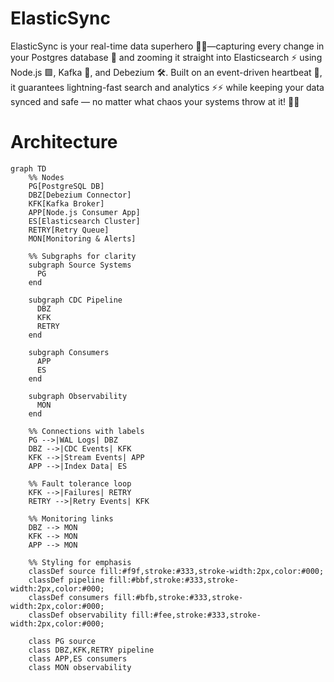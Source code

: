 # ElasticSync
ElasticSync is your real-time data superhero 🦸‍♂️—capturing every change in your Postgres database 🐘 and zooming it straight into Elasticsearch ⚡ using Node.js 🟩, Kafka 🧩, and Debezium 🛠️.
Built on an event-driven heartbeat 💓, it guarantees lightning-fast search and analytics ⚡⚡ while keeping your data synced and safe — no matter what chaos your systems throw at it! 🔄🔥


# Architecture
```mermaid
graph TD
    %% Nodes
    PG[PostgreSQL DB]
    DBZ[Debezium Connector]
    KFK[Kafka Broker]
    APP[Node.js Consumer App]
    ES[Elasticsearch Cluster]
    RETRY[Retry Queue]
    MON[Monitoring & Alerts]

    %% Subgraphs for clarity
    subgraph Source Systems
      PG
    end

    subgraph CDC Pipeline
      DBZ
      KFK
      RETRY
    end

    subgraph Consumers
      APP
      ES
    end

    subgraph Observability
      MON
    end

    %% Connections with labels
    PG -->|WAL Logs| DBZ
    DBZ -->|CDC Events| KFK
    KFK -->|Stream Events| APP
    APP -->|Index Data| ES

    %% Fault tolerance loop
    KFK -->|Failures| RETRY
    RETRY -->|Retry Events| KFK

    %% Monitoring links
    DBZ --> MON
    KFK --> MON
    APP --> MON

    %% Styling for emphasis
    classDef source fill:#f9f,stroke:#333,stroke-width:2px,color:#000;
    classDef pipeline fill:#bbf,stroke:#333,stroke-width:2px,color:#000;
    classDef consumers fill:#bfb,stroke:#333,stroke-width:2px,color:#000;
    classDef observability fill:#fee,stroke:#333,stroke-width:2px,color:#000;

    class PG source
    class DBZ,KFK,RETRY pipeline
    class APP,ES consumers
    class MON observability
